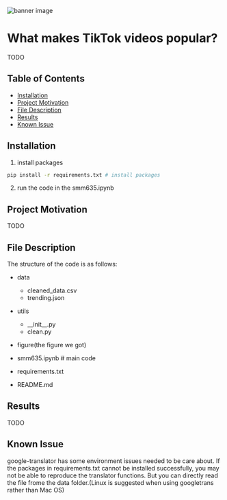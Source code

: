 ![banner image](https://searchengineland.com/wp-content/seloads/2022/03/tiktok.jpg)

# What makes TikTok videos popular?
TODO

## Table of Contents
* [Installation](#Installation)
* [Project Motivation](#motivation)
* [File Description](#description)
* [Results](#Results)
* [Known Issue](#issue)

## Installation
1. install packages
```bash
pip install -r requirements.txt # install packages
```
2. run the code in the smm635.ipynb

## Project Motivation <a name="motivation"></a>
TODO

## File Description <a name="description"></a>
The structure of the code is as follows:
- data
  - cleaned_data.csv
  - trending.json

- utils
  - \_\_init\_\_.py
  - clean.py
- figure(the figure we got)
- smm635.ipynb # main code
- requirements.txt
- README.md

## Results
TODO

## Known Issue <a name="issue"></a>
google-translator has some environment issues needed to be care about. If the packages in requirements.txt cannot be installed successfully, you may not be able to reproduce the translator functions. But you can directly read the file frome the data folder.(Linux is suggested when using googletrans rather than Mac OS)

